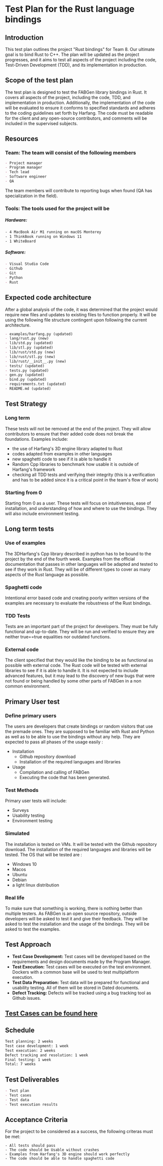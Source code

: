 # Test Plan for the Rust language bindings

## **Introduction**

This test plan outlines the project "Rust bindings" for Team 8. Our ultimate goal is to bind Rust to C++. The plan will be updated as the project progresses, and it aims to test all aspects of the project including the code, Test-Driven Development (TDD), and its implementation in production.

## **Scope of the test plan**

The test plan is designed to test the FABGen library bindings in Rust. It covers all aspects of the project, including the code, TDD, and implementation in production. Additionally, the implementation of the code will be evaluated to ensure it conforms to specified standards and adheres to the coding guidelines set forth by Harfang. The code must be readable for the client and any open-source contributors, and comments will be included in the supervised subjects.

## **Resources**

### Team: The team will consist of the following members

```md
- Project manager
- Program manager
- Tech lead
- Software engineer
- QA
```

The team members will contribute to reporting bugs when found (QA has specialization in the field).

### Tools: The tools used for the project will be

#####  Hardware:

```sh
- 4 MacBook Air M1 running on macOS Monterey
- 1 ThinkBook running on Windows 11
- 1 WhiteBoard
```

##### Software:

```md
- Visual Studio Code
- Github
- Git
- Python
- Rust
```

## **Expected code architecture**

After a global analysis of the code, it was determined that the project would require new files and updates to existing files to function properly. 
It will be using the following file structure contingent upon following the current architecture.

```md
- examples/harfang.py (updated)
- lang/rust.py (new)
- lib/std.py (updated)
- lib/stl.py (updated)
- lib/rust/std.py (new)
- lib/rust/stl.py (new)
- lib/rust/__init__.py (new)
- tests/ (updated)
- tests.py (updated)
- gen.py (updated)
- bind.py (updated)
- requirements.txt (updated)
- README.md (updated)
```

## **Test Strategy**

### Long term
These tests will not be removed at the end of the project. They will allow contributors to ensure that their added code does not break the foundations. Examples include:
- the use of Harfang's 3D engine library adapted to Rust
- codes adapted from examples in other languages
- new spaghetti code to see if it is able to handle it
- Random Cpp libraries to benchmark how usable it is outside of Harfang's framework
- checking all TDD tests and verifying their integrity (this is a verification and has to be added since it is a critical point in the team's flow of work)

### Starting from 0
Starting from 0 as a user. These tests will focus on intuitiveness, ease of installation, and understanding of how and where to use the bindings. They will also include environment testing.

## Long term tests

### Use of examples

The 3DHarfang's Cpp library described in python has to be bound to the project by the end of the fourth week.
Examples from the official documentation that passes in other languages will be adapted and tested to see if they work in Rust.
They will be of different types to cover as many aspects of the Rust language as possible.

### Spaghetti code

Intentional error based code and creating poorly written versions of the examples are necessary to evaluate the robustness of the Rust bindings.

### TDD Tests

Tests are an important part of the project for developers. They must be fully functional and up-to-date. They will be run and verified to ensure they are neither true==true equalities nor outdated functions.

### External code

The client specified that they would like the binding to be as functional as possible with external code. The Rust code will be tested with external libraries to see if it is able to handle it. It is not expected to include advanced features, but it may lead to the discovery of new bugs that were not found or being handled by some other parts of FABGen in a non common environment.

## Primary User test

### Define primary users

The users are developers that create bindings or random visitors that use the premade ones. They are supposed to be familiar with Rust and Python as well as to be able to use the bindings without any help.
They are expected to pass all phases of the usage easily :

- Installation
  - Github repository download
  - Installation of the required languages and libraries
- Usage
  - Compilation and calling of FABGen
  - Executing the code that has been generated.

### Test Methods
Primary user tests will include:

- Surveys
- Usability testing
- Environment testing

### Simulated

The installation is tested on VMs. It will be tested with the Github repository download. The installation of the required languages and libraries will be tested. The OS that will be tested are :

- Windows 10
- Macos
- Ubuntu
- Debian
- a light linux distribution

### Real life

To make sure that something is working, there is nothing better than multiple testers. 
As FABGen is an open source repository, outside developers will be asked to test it and give their feedback. They will be asked to test the installation and the usage of the bindings. They will be asked to test the examples.

## Test Approach

- **Test Case Development:** Test cases will be developed based on the requirements and design documents made by the Program Manager.
- **Test Execution:** Test cases will be executed on the test environment. Dockers with a common base will be used to test multiplatform execution.
- **Test Data Preparation:** Test data will be prepared for functional and usability testing. All of them will be stored in Dated documents.
- **Defect Tracking:** Defects will be tracked using a bug tracking tool as Github issues. 

## [**Test Cases can be found here**](TestCase)

## **Schedule**

```sh
Test planning: 2 weeks
Test case development: 1 week
Test execution: 2 weeks
Defect tracking and resolution: 1 week
Final testing: 1 week
Total: 7 weeks
```

## **Test Deliverables**

```md
- Test plan
- Test cases
- Test data
- Test execution results
```

## Acceptance Criteria

For the project to be considered as a success, the following criteras must be met:
````
- All tests should pass
- The code should be Usable without crashes
- Examples from Harfang's 3D engine should work perfectly
- The code should be able to handle spaghetti code
````
